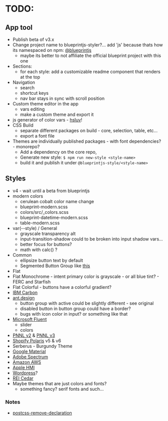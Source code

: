 # TODO:

## App tool
- Publish beta of v3.x
- Change project name to blueprintjs-styler?... add 'js' because thats how its namespaced on npm: [@blueprintjs](https://www.npmjs.com/package/@blueprintjs/core)
  - maybe its better to not affiliate the official blueprint project with this one
- Sections:
  - for each style: add a customizable readme component that renders at the top
- Navigation
  - search
  - shortcut keys
  - nav bar stays in sync with scroll position
- Custom theme editor in the app
  - vars editing
  - make a custom theme and export it
- js generator of color vars - [hsluv](https://www.hsluv.org/)!
- CSS Build
  - separate different packages on build - core, selection, table, etc...
  - export a font file
- Themes are individually published packages - with font dependencies? - monorepo?
  - Add a dependency on the core repo,
  - Generate new style: `$ npm run new-style <style-name>`
  - build it and publish it under `@blueprintjs-style/<style-name>`


## Styles
- v4 - wait until a beta from blueprintjs
- modern colors
  - cerulean cobalt color name change
  - blueprint-modern.scss
  - colors/src/_colors.scss
  - blueprint-datetime-modern.scss
  - table-modern.scss
- var(--style) / General
  - grayscale transparency alt
  - input-transition-shadow could to be broken into input shadow vars...
  - better focus for buttons?
  - math with calc() ?
- Common
  - ellipsize button text by default
  - Segmented Button Group like [this](https://dribbble.com/shots/14424288-Material-X-design-system-UI-kit-Figma-Segments)
- Flat
- Flat Monochrome - intent primary color is grayscale - or all blue tint? - FERC and Starfish
- Flat Colorful - buttons have a colorful gradient?
- [IBM Carbon](https://www.carbondesignsystem.com/components/overview)
- [ant.design](https://ant.design/components/overview/)
  - button group with active could be slightly different - see original
  - disabled button in button group could have a border?
  - bugs with icon color in input? or something like that
- [Microsoft Fluent](https://developer.microsoft.com/en-us/fluentui#/controls/web)
  - slider
  - colors
- [PNNL v2](https://forge.pnl.gov/standards/) & [PNNL v3](https://forgedev.pnnl.gov/prc3/)
- [Shopify Polaris](https://polaris.shopify.com/components/actions/button#navigation) v5 & v6
- Serberus - Burgundy Theme
- [Google Material](https://material.io/components)
- [Adobe Spectrum](https://spectrum.adobe.com/)
- [Amazon AWS](https://abduzeedo.com/amazon-web-services-design-system)
- [Apple HMI](https://developer.apple.com/design/human-interface-guidelines/)
- [Wordpress](https://make.wordpress.org/design/)?
- [REI Cedar](https://rei.github.io/rei-cedar-docs/)
- Maybe themes that are just colors and fonts?
  - something fancy? serif fonts and such...

### Notes
- [postcss-remove-declaration](https://www.npmjs.com/package/postcss-remove-declaration/v/1.0.0)
